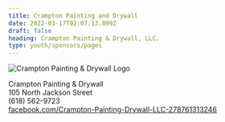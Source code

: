 ```yaml
---
title: Crampton Painting and Drywall
date: 2022-03-17T02:07:13.899Z
draft: false
heading: Crampton Painting & Drywall, LLC.
type: youth/sponsors/pages
---
```

![Crampton Painting & Drywall Logo](https://res.cloudinary.com/robinson-soccer/image/upload/v1647438904/Youth/Sponsors/crampton_painting_drywall_y8kmkm.png)

Crampton Painting & Drywall\
105 North Jackson Street\
(618) 562-9723\
[facebook.com/Crampton-Painting-Drywall-LLC-278761313246](https://www.facebook.com/Crampton-Painting-Drywall-LLC-278761313246/)